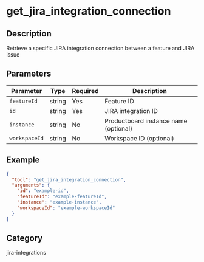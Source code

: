 # get_jira_integration_connection

## Description

Retrieve a specific JIRA integration connection between a feature and JIRA issue

## Parameters

| Parameter     | Type   | Required | Description                           |
| ------------- | ------ | -------- | ------------------------------------- |
| `featureId`   | string | Yes      | Feature ID                            |
| `id`          | string | Yes      | JIRA integration ID                   |
| `instance`    | string | No       | Productboard instance name (optional) |
| `workspaceId` | string | No       | Workspace ID (optional)               |

## Example

```json
{
  "tool": "get_jira_integration_connection",
  "arguments": {
    "id": "example-id",
    "featureId": "example-featureId",
    "instance": "example-instance",
    "workspaceId": "example-workspaceId"
  }
}
```

## Category

jira-integrations
